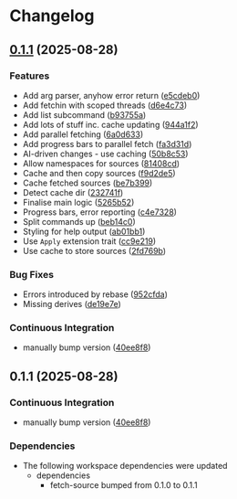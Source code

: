 # Changelog

## [0.1.1](https://github.com/adamtuft/cargo-fetch-source/compare/cargo-fetch-source-v0.1.1...cargo-fetch-source-v0.1.1) (2025-08-28)


### Features

* Add arg parser, anyhow error return ([e5cdeb0](https://github.com/adamtuft/cargo-fetch-source/commit/e5cdeb02e390aaf49e23f38c904b395e2ef08001))
* Add fetchin with scoped threads ([d6e4c73](https://github.com/adamtuft/cargo-fetch-source/commit/d6e4c737bfe0e987c7b1eb122251b676a7a62090))
* Add list subcommand ([b93755a](https://github.com/adamtuft/cargo-fetch-source/commit/b93755a3ff9aa45ae7ac4374b54838fec699d679))
* Add lots of stuff inc. cache updating ([944a1f2](https://github.com/adamtuft/cargo-fetch-source/commit/944a1f21783535ab2c40e3bb2daafd367607f837))
* Add parallel fetching ([6a0d633](https://github.com/adamtuft/cargo-fetch-source/commit/6a0d63311c15c4d073c2233382a68bf1b11c2e91))
* Add progress bars to parallel fetch ([fa3d31d](https://github.com/adamtuft/cargo-fetch-source/commit/fa3d31db821b3abf0d4d848e444a4dc756555274))
* AI-driven changes - use caching ([50b8c53](https://github.com/adamtuft/cargo-fetch-source/commit/50b8c534cb85b5321832ecdbe628a4b83986fee6))
* Allow namespaces for sources ([81408cd](https://github.com/adamtuft/cargo-fetch-source/commit/81408cde1cc289ce95effd8379b63f16a46fae85))
* Cache and then copy sources ([f9d2de5](https://github.com/adamtuft/cargo-fetch-source/commit/f9d2de56c5a39382920d2daa8bfad0150f87e4ec))
* Cache fetched sources ([be7b399](https://github.com/adamtuft/cargo-fetch-source/commit/be7b399bef9eff70a0baa37cc04c7f0eac4d5b2f))
* Detect cache dir ([232741f](https://github.com/adamtuft/cargo-fetch-source/commit/232741f87b6178e49b59a87ffd3052fdda128d1e))
* Finalise main logic ([5265b52](https://github.com/adamtuft/cargo-fetch-source/commit/5265b52e73554593898c8f8645b6d9f0ed78f0a4))
* Progress bars, error reporting ([c4e7328](https://github.com/adamtuft/cargo-fetch-source/commit/c4e7328861148cb67acf2c10f98c44e870c81f6a))
* Split commands up ([beb14c0](https://github.com/adamtuft/cargo-fetch-source/commit/beb14c0105007e33eecf938e4092d668fb1593d2))
* Styling for help output ([ab01bb1](https://github.com/adamtuft/cargo-fetch-source/commit/ab01bb11eae76479f72d69122b06e51ad1c4be0c))
* Use `Apply` extension trait ([cc9e219](https://github.com/adamtuft/cargo-fetch-source/commit/cc9e219aff90c52f817f411c37234329da598593))
* Use cache to store sources ([2fd769b](https://github.com/adamtuft/cargo-fetch-source/commit/2fd769b9e32bba6c32c0af969079195e9d91bc74))


### Bug Fixes

* Errors introduced by rebase ([952cfda](https://github.com/adamtuft/cargo-fetch-source/commit/952cfdacd7df7a8a79032cfd7373c938bd5786a3))
* Missing derives ([de19e7e](https://github.com/adamtuft/cargo-fetch-source/commit/de19e7ecff708be662729d400e3420ed7aaa32c1))


### Continuous Integration

* manually bump version ([40ee8f8](https://github.com/adamtuft/cargo-fetch-source/commit/40ee8f8baee7e9d72c80d4393344797b7dc3d6a4))

## 0.1.1 (2025-08-28)


### Continuous Integration

* manually bump version ([40ee8f8](https://github.com/adamtuft/cargo-fetch-source/commit/40ee8f8baee7e9d72c80d4393344797b7dc3d6a4))


### Dependencies

* The following workspace dependencies were updated
  * dependencies
    * fetch-source bumped from 0.1.0 to 0.1.1
